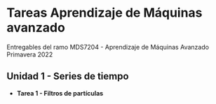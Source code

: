 # Tareas Aprendizaje de Máquinas avanzado
Entregables del ramo MDS7204 - Aprendizaje de Máquinas Avanzado Primavera 2022

## Unidad 1 - Series de tiempo
- **Tarea 1 - Filtros de partículas**
